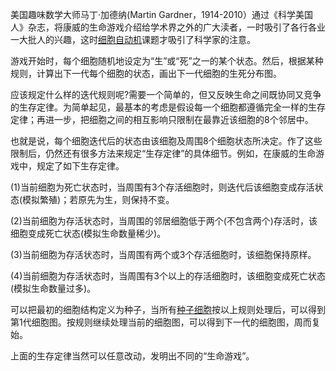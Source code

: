 美国趣味数学大师马丁·加德纳(Martin Gardner，1914-2010）通过《科学美国人》杂志，将康威的生命游戏介绍给学术界之外的广大渎者，一时吸引了各行各业一大批人的兴趣，这时[细胞自动机](https://baike.baidu.com/item/%E7%BB%86%E8%83%9E%E8%87%AA%E5%8A%A8%E6%9C%BA/2765689?fromModule=lemma_inlink)课题才吸引了科学家的注意。

游戏开始时，每个细胞随机地设定为“生”或“死”之一的某个状态。然后，根据某种规则，计算出下一代每个细胞的状态，画出下一代细胞的生死分布图。

应该规定什么样的迭代规则呢?需要一个简单的，但又反映生命之间既协同又竞争的生存定律。为简单起见，最基本的考虑是假设每一个细胞都遵循完全一样的生存定律；再进一步，把细胞之间的相互影响只限制在最靠近该细胞的8个邻居中。

也就是说，每个细胞迭代后的状态由该细胞及周围8个细胞状态所决定。作了这些限制后，仍然还有很多方法来规定“生存定律”的具体细节。例如，在康威的生命游戏中，规定了如下生存定律。

(1)当前细胞为死亡状态时，当周围有3个存活细胞时，则迭代后该细胞变成存活状态(模拟繁殖)；若原先为生，则保持不变。

(2)当前细胞为存活状态时，当周围的邻居细胞低于两个(不包含两个)存活时，该细胞变成死亡状态(模拟生命数量稀少)。

(3)当前细胞为存活状态时，当周围有两个或3个存活细胞时，该细胞保持原样。

(4)当前细胞为存活状态时，当周围有3个以上的存活细胞时，该细胞变成死亡状态(模拟生命数量过多)。

可以把最初的细胞结构定义为种子，当所有[种子细胞](https://baike.baidu.com/item/%E7%A7%8D%E5%AD%90%E7%BB%86%E8%83%9E/8441880?fromModule=lemma_inlink)按以上规则处理后，可以得到第1代细胞图。按规则继续处理当前的细胞图，可以得到下一代的细胞图，周而复始。

上面的生存定律当然可以任意改动，发明出不同的“生命游戏”。